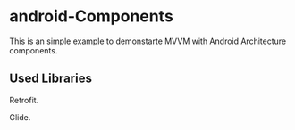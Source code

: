 # android-Components
This is an simple example to demonstarte MVVM with Android Architecture components.

## Used Libraries

Retrofit.

Glide.

